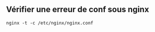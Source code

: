 Vérifier une erreur de conf sous nginx
--------------------------------------
```
nginx -t -c /etc/nginx/nginx.conf
```
